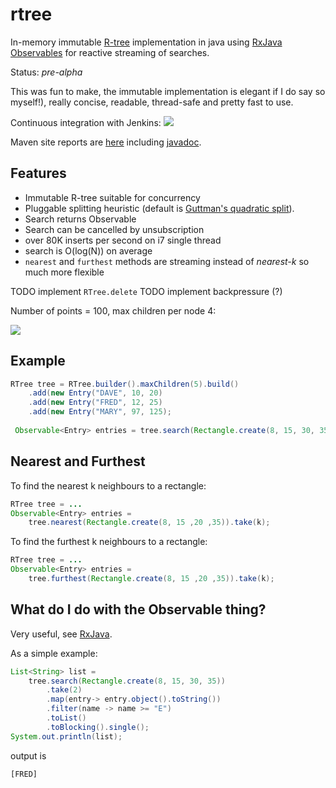 rtree
=========

In-memory immutable [R-tree](http://en.wikipedia.org/wiki/R-tree) implementation in java using [RxJava Observables](https://github.com/ReactiveX/RxJava) for reactive streaming of searches. 

Status: *pre-alpha*

This was fun to make, the immutable implementation is elegant if I do say so myself!), really concise, readable, thread-safe and pretty fast to use.

Continuous integration with Jenkins: <a href="https://xuml-tools.ci.cloudbees.com/"><img src="https://xuml-tools.ci.cloudbees.com/job/rtree/badge/icon"/></a>

Maven site reports are [here](http://davidmoten.github.io/rtree/index.html) including [javadoc](http://davidmoten.github.io/rtree/apidocs/index.html).

Features
------------
* Immutable R-tree suitable for concurrency
* Pluggable splitting heuristic (default is [Guttman's quadratic split](http://www-db.deis.unibo.it/courses/SI-LS/papers/Gut84.pdf)).
* Search returns Observable 
* Search can be cancelled by unsubscription
* over 80K inserts per second on i7 single thread
* search is O(log(N)) on average
* ```nearest``` and ```furthest``` methods are streaming instead of *nearest-k* so much more flexible


TODO implement ```RTree.delete```
TODO implement backpressure (?)

Number of points = 100, max children per node 4:

<img src="https://raw.githubusercontent.com/davidmoten/rtree/master/src/docs/rtree.png"/>

Example
--------------
```java
RTree tree = RTree.builder().maxChildren(5).build()
    .add(new Entry("DAVE", 10, 20)
    .add(new Entry("FRED", 12, 25)
    .add(new Entry("MARY", 97, 125);
 
 Observable<Entry> entries = tree.search(Rectangle.create(8, 15, 30, 35));
 ```

Nearest and Furthest
----------------------
To find the nearest k neighbours to a rectangle:

```java
RTree tree = ...
Observable<Entry> entries = 
    tree.nearest(Rectangle.create(8, 15 ,20 ,35)).take(k);
```
    
To find the furthest k neighbours to a rectangle:

```java
RTree tree = ...
Observable<Entry> entries = 
    tree.furthest(Rectangle.create(8, 15 ,20 ,35)).take(k);
```
 
What do I do with the Observable thing?
----------------------------------------
Very useful, see [RxJava](http://github.com/ReactiveX/RxJava).

As a simple example:

```java
List<String> list = 
    tree.search(Rectangle.create(8, 15, 30, 35))
        .take(2)
        .map(entry-> entry.object().toString())
        .filter(name -> name >= "E")
        .toList()
        .toBlocking().single();
System.out.println(list);
```
output is 
```
[FRED]
 ```
 



